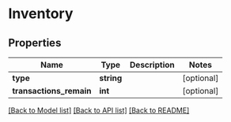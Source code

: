 # Inventory

## Properties
Name | Type | Description | Notes
------------ | ------------- | ------------- | -------------
**type** | **string** |  | [optional] 
**transactions_remain** | **int** |  | [optional] 

[[Back to Model list]](../README.md#documentation-for-models) [[Back to API list]](../README.md#documentation-for-api-endpoints) [[Back to README]](../README.md)



